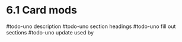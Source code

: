 # 6.1 Card mods
#todo-uno description
#todo-uno section headings
#todo-uno fill out sections
#todo-uno update used by
